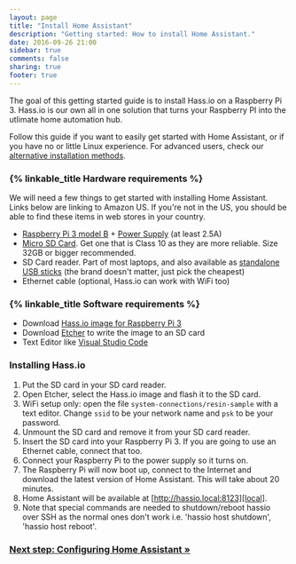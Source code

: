 ```yaml
---
layout: page
title: "Install Home Assistant"
description: "Getting started: How to install Home Assistant."
date: 2016-09-26 21:00
sidebar: true
comments: false
sharing: true
footer: true
---
```


The goal of this getting started guide is to install Hass.io on a Raspberry Pi 3. Hass.io is our own all in one solution that turns your Raspberry PI into the utlimate home automation hub.

Follow this guide if you want to easily get started with Home Assistant, or if you have no or little Linux experience. For advanced users, check our [alternative installation methods](/docs/installation/).

### {% linkable_title Hardware requirements %}

We will need a few things to get started with installing Home Assistant. Links below are linking to Amazon US. If you're not in the US, you should be able to find these items in web stores in your country.

 - [Raspberry Pi 3 model B](http://a.co/gEfMqL4) + [Power Supply](http://a.co/cgKUgkt) (at least 2.5A)
 - [Micro SD Card](http://a.co/gslOydD). Get one that is Class 10 as they are more reliable. Size 32GB or bigger recommended.
 - SD Card reader. Part of most laptops, and also available as [standalone USB sticks](http://a.co/5FCyb0N) (the brand doesn't matter, just pick the cheapest)
 - Ethernet cable (optional, Hass.io can work with WiFi too)

### {% linkable_title Software requirements %}

 - Download [Hass.io image for Raspberry Pi 3][pi3]
 - Download [Etcher] to write the image to an SD card
 - Text Editor like [Visual Studio Code](https://code.visualstudio.com/)

[Etcher]: https://etcher.io/
[pi3]: https://github.com/home-assistant/hassio-build/releases/download/1.1/resinos-hassio-1.1-raspberrypi3.img.bz2

### Installing Hass.io

 1. Put the SD card in your SD card reader.
 2. Open Etcher, select the Hass.io image and flash it to the SD card.
 3. WiFi setup only: open the file `system-connections/resin-sample` with a text editor. Change `ssid` to be your network name and `psk` to be your password.
 4. Unmount the SD card and remove it from your SD card reader.
 5. Insert the SD card into your Raspberry Pi 3. If you are going to use an Ethernet cable, connect that too.
 6. Connect your Raspberry Pi to the power supply so it turns on.
 7. The Raspberry Pi will now boot up, connect to the Internet and download the latest version of Home Assistant. This will take about 20 minutes.
 8. Home Assistant will be available at [http://hassio.local:8123][local].
 9. Note that special commands are needed to shutdown/reboot hassio over SSH as the normal ones don't work i.e. 'hassio host shutdown', 'hassio host reboot'.

[local]: http://hassio.local:8123

### [Next step: Configuring Home Assistant &raquo;](/getting-started/configuration/)

